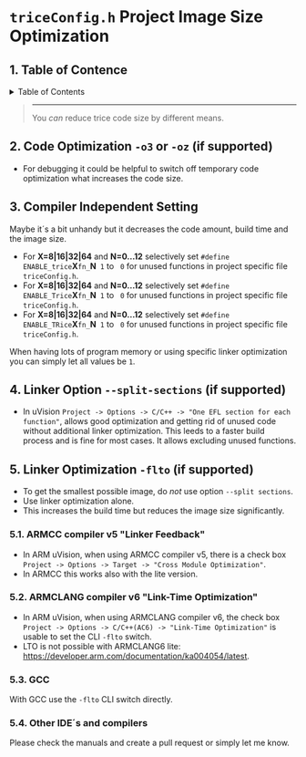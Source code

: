 
# `triceConfig.h` Project Image Size Optimization

##  1. <a name='TableofContence'></a>Table of Contence

<details><summary>Table of Contents</summary><ol>
<!-- vscode-markdown-toc -->

- [`triceConfig.h` Project Image Size Optimization](#triceconfigh-project-image-size-optimization)
  - [1. Table of Contence](#1-table-of-contence)
  - [2. Code Optimization `-o3` or `-oz` (if supported)](#2-code-optimization--o3-or--oz-if-supported)
  - [3. Compiler Independent Setting](#3-compiler-independent-setting)
  - [4. Linker Option `--split-sections` (if supported)](#4-linker-option---split-sections-if-supported)
  - [5. Linker Optimization `-flto` (if supported)](#5-linker-optimization--flto-if-supported)
    - [5.1. ARMCC compiler v5 "Linker Feedback"](#51-armcc-compiler-v5-linker-feedback)
    - [5.2. ARMCLANG compiler v6 "Link-Time Optimization"](#52-armclang-compiler-v6-link-time-optimization)
    - [5.3. GCC](#53-gcc)
    - [5.4. Other IDE´s and compilers](#54-other-ides-and-compilers)

<!-- vscode-markdown-toc-config
	numbering=true
	autoSave=true
	/vscode-markdown-toc-config -->
<!-- /vscode-markdown-toc -->

</ol></details>

> ---
> You *can* reduce trice code size by different means.

##  2. <a name='CodeOptimization-o3or-ozifsupported'></a>Code Optimization `-o3` or `-oz` (if supported)

* For debugging it could be helpful to switch off temporary code optimization what increases the code size.

##  3. <a name='CompilerIndependentSetting'></a>Compiler Independent Setting

Maybe it´s a bit unhandy but it decreases the code amount, build time and the image size.

* For **X=8|16|32|64** and **N=0...12** selectively set `#define ENABLE_trice`**X**`fn_`**N**` 1` to ` 0` for unused functions in project specific file `triceConfig.h`.
* For **X=8|16|32|64** and **N=0...12** selectively set `#define ENABLE_Trice`**X**`fn_`**N**` 1` to ` 0` for unused functions in project specific file `triceConfig.h`.
* For **X=8|16|32|64** and **N=0...12** selectively set `#define ENABLE_TRice`**X**`fn_`**N**` 1` to ` 0` for unused functions in project specific file `triceConfig.h`.

When having lots of program memory or using specific linker optimization you can simply let all values be `1`.

##  4. <a name='LinkerOption--split-sectionsifsupported'></a>Linker Option `--split-sections` (if supported)

* In uVision `Project -> Options -> C/C++ -> "One EFL section for each function"`, allows good optimization and getting rid of unused code without additional linker optimization. This leeds to a faster build process and is fine for most cases. It allows excluding unused functions.

##  5. <a name='LinkerOptimization-fltoifsupported'></a>Linker Optimization `-flto` (if supported)

* To get the smallest possible image, do _not_ use option `--split sections`.
* Use linker optimization alone.
* This increases the build time but reduces the image size significantly.

###  5.1. <a name='ARMCCcompilerv5LinkerFeedback'></a>ARMCC compiler v5 "Linker Feedback"

* In ARM uVision, when using ARMCC compiler v5, there is a check box `Project -> Options -> Target -> "Cross Module Optimization"`.
* In ARMCC this works also with the lite version.

###  5.2. <a name='ARMCLANGcompilerv6Link-TimeOptimization'></a>ARMCLANG compiler v6 "Link-Time Optimization"

* In ARM uVision, when using ARMCLANG compiler v6, the check box `Project -> Options -> C/C++(AC6) -> "Link-Time Optimization"` is usable to set the CLI `-flto` switch. 
* LTO is not possible with ARMCLANG6 lite: https://developer.arm.com/documentation/ka004054/latest.

###  5.3. <a name='GCC'></a>GCC

With GCC use the `-flto` CLI switch directly.

###  5.4. <a name='OtherIDEsandcompilers'></a>Other IDE´s and compilers

Please check the manuals and create a pull request or simply let me know.
